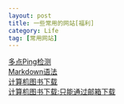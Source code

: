 ```yaml
---
layout: post
title: 一些常用的网站[福利] 
category: Life
tag: [常用网站]
---
```


[多点Ping检测](http://ping.chinaz.com/)  
[Markdown语法](http://www.appinn.com/markdown/)  
[计算机图书下载](http://www.jb51.net/books/)  
[计算机图书下载:只能通过邮箱下载](http://www.pdfshu.org/)
